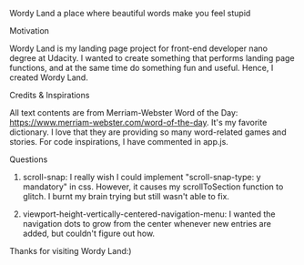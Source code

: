 Wordy Land
a place where beautiful words make you feel stupid

Motivation

Wordy Land is my landing page project for front-end developer nano degree at Udacity. I wanted to create something that performs landing page functions, and at the same time do something fun and useful. Hence, I created Wordy Land.

Credits & Inspirations

All text contents are from Merriam-Webster Word of the Day: https://www.merriam-webster.com/word-of-the-day. It's my favorite dictionary. I love that they are providing so many word-related games and stories. For code inspirations, I have commented in app.js.

Questions

1. scroll-snap: I really wish I could implement "scroll-snap-type: y mandatory" in css. However, it causes my scrollToSection function to glitch. I burnt my brain trying but still wasn't able to fix.

2. viewport-height-vertically-centered-navigation-menu: I wanted the navigation dots to grow from the center whenever new entries are added, but couldn't figure out how.

Thanks for visiting Wordy Land:)
